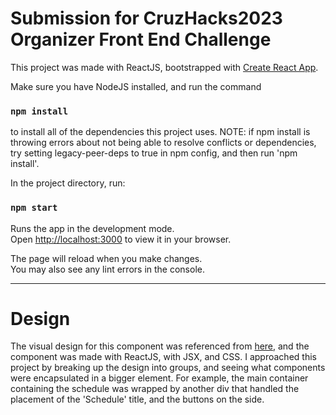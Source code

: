 # Submission for CruzHacks2023 Organizer Front End Challenge

This project was made with ReactJS, bootstrapped with [Create React App](https://github.com/facebook/create-react-app).

Make sure you have NodeJS installed, and run the command

### `npm install`

to install all of the dependencies this project uses.
NOTE: if npm install is throwing errors about not being able to resolve conflicts or dependencies, try setting legacy-peer-deps to true in npm config, and then run 'npm install'.

In the project directory, run:

### `npm start`

Runs the app in the development mode.\
Open [http://localhost:3000](http://localhost:3000) to view it in your browser.

The page will reload when you make changes.\
You may also see any lint errors in the console.

---
# Design

The visual design for this component was referenced from [here](https://www.figma.com/file/CJf6HOwmk8kFCPr0pUanyf/CruzHacks-Frontend-Challenge-2023?type=design&node-id=0-1&t=0Y7LpcFky8qzwTKS-0), and the component was made with ReactJS, with JSX, and CSS.
I approached this project by breaking up the design into groups, and seeing what components were encapsulated in a bigger element. For example, the main container containing the schedule was wrapped by another div that handled the placement of the 'Schedule' title, and the buttons on the side.

